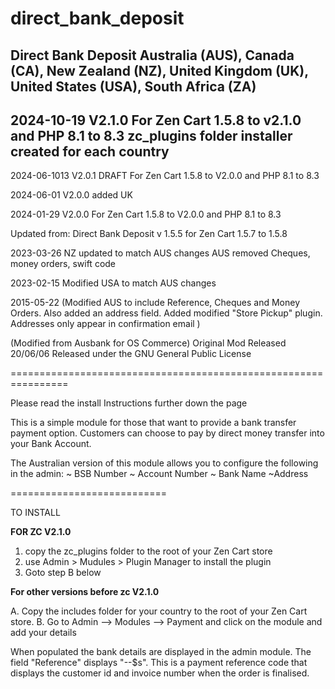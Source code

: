 # direct_bank_deposit

 Direct Bank Deposit Australia (AUS), Canada (CA), New Zealand (NZ), United Kingdom (UK), United States (USA), South Africa (ZA)
------------------------------------------
2024-10-19 V2.1.0
For Zen Cart 1.5.8 to v2.1.0 and PHP 8.1 to 8.3
zc_plugins folder installer created for each country
 -----------------------------------------
 
2024-06-1013 V2.0.1 DRAFT
For Zen Cart 1.5.8 to V2.0.0 and PHP 8.1 to 8.3
 
2024-06-01 V2.0.0 
added UK

2024-01-29 V2.0.0
For Zen Cart 1.5.8 to V2.0.0 and PHP 8.1 to 8.3

Updated from:
Direct Bank Deposit v 1.5.5 for Zen Cart 1.5.7 to 1.5.8

2023-03-26
NZ updated to match AUS changes
AUS removed Cheques, money orders, swift code

2023-02-15
Modified USA to match AUS changes

2015-05-22
 (Modified AUS to include Reference, Cheques and Money Orders. 
  Also added an address field. 
  Added modified "Store Pickup" plugin. Addresses only appear in confirmation email
 )
 
 (Modified from Ausbank for OS Commerce)
 Original Mod Released 20/06/06
 Released under the GNU General Public License
 
================================================================

Please read the install Instructions further down the page

This is a simple module for those that want to provide a bank transfer payment option. Customers can choose to pay by direct money transfer into your Bank Account.

The Australian version of this module allows you to configure the following in the admin:
~ BSB Number
~ Account Number
~ Bank Name
~Address

===========================

TO INSTALL

**FOR ZC V2.1.0**

1. copy the zc_plugins folder to the root of your Zen Cart store
2. use Admin > Mudules > Plugin Manager to install the plugin 
3. Goto step B below

**For other versions before zc V2.1.0**

A. Copy the includes folder for your country to the root of your Zen Cart store.
B. Go to Admin --> Modules --> Payment and click on the module and add your details

When populated the bank details are displayed in the admin module. 
The field "Reference" displays "--$s". This is a payment reference code that displays the customer id 
  and invoice number when the order is finalised.
